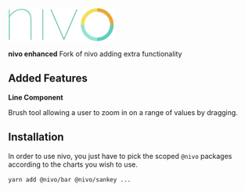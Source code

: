 <img alt="nivo" src="https://raw.githubusercontent.com/plouc/nivo/master/nivo.png" width="216" height="68"/>

**nivo enhanced** Fork of nivo adding extra functionality

## Added Features

**Line Component**

Brush tool allowing a user to zoom in on a range of values by dragging.


## Installation

In order to use nivo, you just have to pick the scoped `@nivo` packages according to the charts you wish to use.

```
yarn add @nivo/bar @nivo/sankey ...
```
